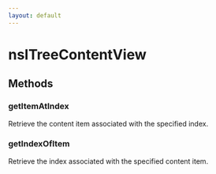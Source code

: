 ```yaml
---
layout: default
---
```


# nsITreeContentView #

## Methods ##

### getItemAtIndex ###
  
Retrieve the content item associated with the specified index.  
  

### getIndexOfItem ###
  
Retrieve the index associated with the specified content item.  
  
